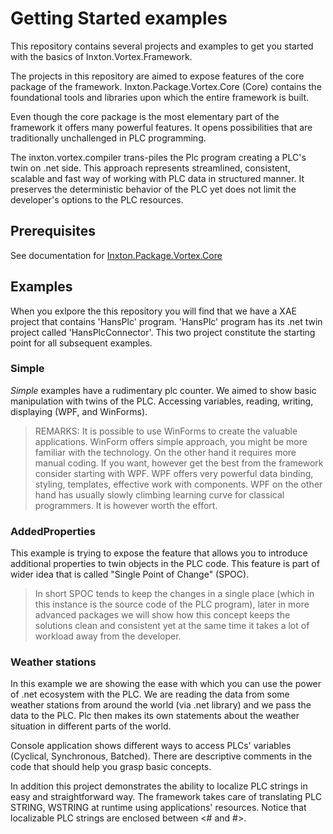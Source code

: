 # Getting Started examples

This repository contains several projects and examples to get you started with the basics of Inxton.Vortex.Framework.

The projects in this repository are aimed to expose features of the core package of the framework. Inxton.Package.Vortex.Core (Core) contains the foundational tools and libraries upon which the entire framework is built.

Even though the core package is the most elementary part of the framework it offers many powerful features. It opens possibilities that are traditionally unchallenged in PLC programming.

The inxton.vortex.compiler trans-piles the Plc program creating a PLC's twin on .net side. This approach represents streamlined, consistent, scalable and fast way of working with PLC data in structured manner. It preserves the deterministic behavior of the PLC yet does not limit the developer's options to the PLC resources.

## Prerequisites

See documentation for [Inxton.Package.Vortex.Core](https://github.com/Inxton/documentation/blob/master/Inxton.Package.Vortex.Core/README.MD)

## Examples

When you exlpore the this repository you will find that we have a XAE project that contains 'HansPlc' program. 'HansPlc' program has its .net twin project called 'HansPlcConnector'. This two project constitute the starting point for all subsequent examples.

### Simple

*Simple* examples have a rudimentary plc counter. We aimed to show basic manipulation with twins of the PLC. Accessing variables, reading, writing, displaying (WPF, and WinForms).

> REMARKS: It is possible to use WinForms to create the valuable applications. WinForm offers simple approach, you might be more familiar with the technology. On the other hand it requires more manual coding. If you want, however get the best from the framework consider starting with WPF. WPF offers very powerful data binding, styling, templates, effective work with components. WPF on the other hand has usually slowly climbing learning curve for classical programmers. It is however worth the effort.

### AddedProperties

This example is trying to expose the feature that allows you to introduce additional properties to twin objects in the PLC code. This feature is part of wider idea that is called "Single Point of Change" (SPOC).

> In short SPOC tends to keep the changes in a single place (which in this instance is the source code of the PLC program), later in more advanced packages we will show how this concept keeps the solutions clean and consistent yet at the same time it takes a lot of workload away from the developer.

### Weather stations

In this example we are showing the ease with which you can use the power of .net ecosystem with the PLC. We are reading the data from some weather stations from around the world (via .net library) and we pass the data to the PLC. Plc then makes its own statements about the weather situation in different parts of the world.

Console application shows different ways to access PLCs' variables (Cyclical, Synchronous, Batched). There are descriptive comments in the code that should help you grasp basic concepts.

In addition this project demonstrates the ability to localize PLC strings in easy and straightforward way. The framework takes care of translating PLC STRING, WSTRING at runtime using applications' resources. Notice that localizable PLC strings are enclosed between <# and #>.
